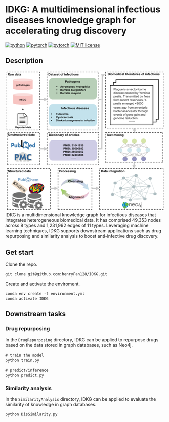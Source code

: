 # IDKG: A multidimensional infectious diseases knowledge graph for accelerating drug discovery
[![python](https://img.shields.io/badge/Python-3.11-3776AB.svg?style=flat&logo=python&logoColor=yellow)](https://www.python.org)
[![pytorch](https://img.shields.io/badge/PyTorch-2.3.1-EE4C2C.svg?style=flat&logo=pytorch)](https://pytorch.org)
[![pytorch](https://img.shields.io/badge/Neo4j-5.26.0-3BA997.svg?style=flat&logo=neo4j)](https://neo4j.com)
[![MIT license](https://img.shields.io/badge/LICENSE-MIT-A8ACB9)](./LICENSE)

## Description
![](./IDKG-architecture.png)
IDKG is a multidimensional knowledge graph for infectious diseases that integrates heterogeneous biomedical data. It has comprised 49,353 nodes across 8 types and 1,231,992 edges of 11 types. Leveraging machine learning techniques, IDKG supports downstream applications such as drug repurposing and similarity analysis to boost anti-infective drug discovery.

## Get start

Clone the repo.

```
git clone git@github.com:henryFan128/IDKG.git
```

Create and activate the enviroment.

```
conda env create -f environment.yml
conda activate IDKG
```

## Downstream tasks
### Drug repurposing 
In the `DrugRepurposing` directory, IDKG can be applied to repurpose drugs based on the data stored in graph databases, such as Neo4j.

```
# train the model
python train.py

# predict/inference
python predict.py
```

### Similarity analysis
In the `SimilarityAnalysis` directory, IDKG can be applied to evaluate the similarity of knowledge in graph databases.

```
python DisSimilarity.py
```

